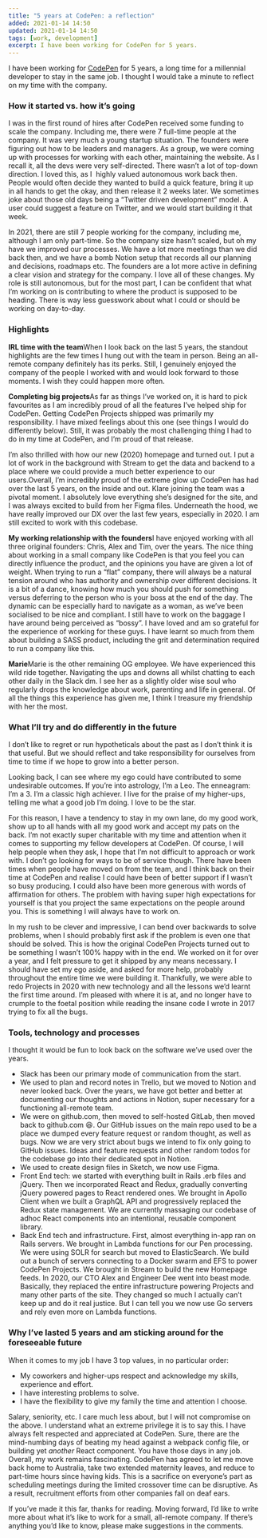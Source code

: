 ```yaml
---
title: "5 years at CodePen: a reflection"
added: 2021-01-14 14:50
updated: 2021-01-14 14:50
tags: [work, development]
excerpt: I have been working for CodePen for 5 years.
---
```


I have been working for [CodePen](https://codepen.io) for 5 years, a long time for a millennial developer to stay in the same job. I thought I would take a minute to reflect on my time with the company.

### How it started vs. how it’s going

I was in the first round of hires after CodePen received some funding to scale the company. Including me, there were 7 full-time people at the company. It was very much a young startup situation. The founders were figuring out how to be leaders and managers. As a group, we were coming up with processes for working with each other, maintaining the website. As I recall it, all the devs were very self-directed. There wasn’t a lot of top-down direction. I loved this, as I  highly valued autonomous work back then. People would often decide they wanted to build a quick feature, bring it up in all hands to get the okay, and then release it 2 weeks later. We sometimes joke about those old days being a “Twitter driven development” model. A user could suggest a feature on Twitter, and we would start building it that week.

In 2021, there are still 7 people working for the company, including me, although I am only part-time. So the company size hasn’t scaled, but oh my have we improved our processes. We have a lot more meetings than we did back then, and we have a bomb Notion setup that records all our planning and decisions, roadmaps etc. The founders are a lot more active in defining a clear vision and strategy for the company. I love all of these changes. My role is still autonomous, but for the most part, I can be confident that what I’m working on is contributing to where the product is supposed to be heading. There is way less guesswork about what I could or should be working on day-to-day.

### Highlights

**IRL time with the team**When I look back on the last 5 years, the standout highlights are the few times I hung out with the team in person. Being an all-remote company definitely has its perks. Still, I genuinely enjoyed the company of the people I worked with and would look forward to those moments. I wish they could happen more often.

**Completing big projects**As far as things I’ve worked on, it is hard to pick favourites as I am incredibly proud of all the features I’ve helped ship for CodePen. Getting CodePen Projects shipped was primarily my responsibility. I have mixed feelings about this one (see things I would do differently below). Still, it was probably the most challenging thing I had to do in my time at CodePen, and I’m proud of that release.

I’m also thrilled with how our new (2020) homepage and turned out. I put a lot of work in the background with Stream to get the data and backend to a place where we could provide a much better experience to our users.Overall, I’m incredibly proud of the extreme glow up CodePen has had over the last 5 years, on the inside and out. Klare joining the team was a pivotal moment. I absolutely love everything she’s designed for the site, and I was always excited to build from her Figma files. Underneath the hood, we have really improved our DX over the last few years, especially in 2020. I am still excited to work with this codebase.

**My working relationship with the founders**I have enjoyed working with all three original founders: Chris, Alex and Tim, over the years. The nice thing about working in a small company like CodePen is that you feel you can directly influence the product, and the opinions you have are given a lot of weight. When trying to run a “flat” company, there will always be a natural tension around who has authority and ownership over different decisions. It is a bit of a dance, knowing how much you should push for something versus deferring to the person who is your boss at the end of the day. The dynamic can be especially hard to navigate as a woman, as we’ve been socialised to be nice and compliant. I still have to work on the baggage I have around being perceived as “bossy”. I have loved and am so grateful for the experience of working for these guys. I have learnt so much from them about building a SASS product, including the grit and determination required to run a company like this.

**Marie**Marie is the other remaining OG employee. We have experienced this wild ride together. Navigating the ups and downs all whilst chatting to each other daily in the Slack dm. I see her as a slightly older wise soul who regularly drops the knowledge about work, parenting and life in general. Of all the things this experience has given me, I think I treasure my friendship with her the most.

### What I’ll try and do differently in the future

I don’t like to regret or run hypotheticals about the past as I don’t think it is that useful. But we should reflect and take responsibility for ourselves from time to time if we hope to grow into a better person.

Looking back, I can see where my ego could have contributed to some undesirable outcomes. If you’re into astrology, I’m a Leo. The enneagram: I’m a 3. I’m a classic high achiever. I live for the praise of my higher-ups, telling me what a good job I’m doing. I love to be the star.

For this reason, I have a tendency to stay in my own lane, do my good work, show up to all hands with all my good work and accept my pats on the back. I’m not exactly super charitable with my time and attention when it comes to supporting my fellow developers at CodePen. Of course, I will help people when they ask, I hope that I’m not difficult to approach or work with. I don’t go looking for ways to be of service though. There have been times when people have moved on from the team, and I think back on their time at CodePen and realise I could have been of better support if I wasn’t so busy producing. I could also have been more generous with words of affirmation for others. The problem with having super high expectations for yourself is that you project the same expectations on the people around you. This is something I will always have to work on.

In my rush to be clever and impressive, I can bend over backwards to solve problems, when I should probably first ask if the problem is even one that should be solved. This is how the original CodePen Projects turned out to be something I wasn’t 100% happy with in the end. We worked on it for over a year, and I felt pressure to get it shipped by any means necessary. I should have set my ego aside, and asked for more help, probably throughout the entire time we were building it. Thankfully, we were able to redo Projects in 2020 with new technology and all the lessons we’d learnt the first time around. I’m pleased with where it is at, and no longer have to crumple to the foetal position while reading the insane code I wrote in 2017 trying to fix all the bugs.

### Tools, technology and processes

I thought it would be fun to look back on the software we’ve used over the years.

-   Slack has been our primary mode of communication from the start.
-   We used to plan and record notes in Trello, but we moved to Notion and never looked back. Over the years, we have got better and better at documenting our thoughts and actions in Notion, super necessary for a functioning all-remote team.
-   We were on github.com, then moved to self-hosted GitLab, then moved back to github.com 😆. Our GitHub issues on the main repo used to be a place we dumped every feature request or random thought, as well as bugs. Now we are very strict about bugs we intend to fix only going to GitHub issues. Ideas and feature requests and other random todos for the codebase go into their dedicated spot in Notion.
-   We used to create design files in Sketch, we now use Figma.
-   Front End tech: we started with everything built in Rails .erb files and jQuery. Then we incorporated React and Redux, gradually converting jQuery powered pages to React rendered ones. We brought in Apollo Client when we built a GraphQL API and progressively replaced the Redux state management. We are currently massaging our codebase of adhoc React components into an intentional, reusable component library.
-   Back End tech and infrastructure. First, almost everything in-app ran on Rails servers. We brought in Lambda functions for our Pen processing. We were using SOLR for search but moved to ElasticSearch. We build out a bunch of servers connecting to a Docker swarm and EFS to power CodePen Projects. We brought in Stream to build the new Homepage feeds. In 2020, our CTO Alex and Engineer Dee went into beast mode. Basically, they replaced the entire infrastructure powering Projects and many other parts of the site. They changed so much I actually can’t keep up and do it real justice. But I can tell you we now use Go servers and rely even more on Lambda functions.

### Why I’ve lasted 5 years and am sticking around for the foreseeable future

When it comes to my job I have 3 top values, in no particular order:

-   My coworkers and higher-ups respect and acknowledge my skills, experience and effort.
-   I have interesting problems to solve.
-   I have the flexibility to give my family the time and attention I choose.

Salary, seniority, etc. I care much less about, but I will not compromise on the above. I understand what an extreme privilege it is to say this. I have always felt respected and appreciated at CodePen. Sure, there are the mind-numbing days of beating my head against a webpack config file, or building yet _another_ React component. You have those days in any job. Overall, my work remains fascinating. CodePen has agreed to let me move back home to Australia, take two extended maternity leaves, and reduce to part-time hours since having kids. This is a sacrifice on everyone’s part as scheduling meetings during the limited crossover time can be disruptive. As a result, recruitment efforts from other companies fall on deaf ears.

If you’ve made it this far, thanks for reading. Moving forward, I’d like to write more about what it’s like to work for a small, all-remote company. If there’s anything you’d like to know, please make suggestions in the comments.